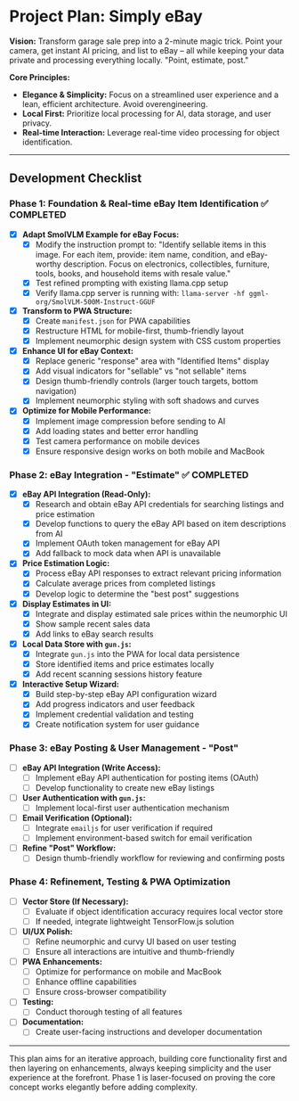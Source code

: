 # Project Plan: Simply eBay

**Vision:** Transform garage sale prep into a 2-minute magic trick. Point your camera, get instant AI pricing, and list to eBay – all while keeping your data private and processing everything locally. "Point, estimate, post."

**Core Principles:**
*   **Elegance & Simplicity:** Focus on a streamlined user experience and a lean, efficient architecture. Avoid overengineering.
*   **Local First:** Prioritize local processing for AI, data storage, and user privacy.
*   **Real-time Interaction:** Leverage real-time video processing for object identification.

---

## Development Checklist

### Phase 1: Foundation & Real-time eBay Item Identification ✅ COMPLETED
*   [x] **Adapt SmolVLM Example for eBay Focus:**
    *   [x] Modify the instruction prompt to: "Identify sellable items in this image. For each item, provide: item name, condition, and eBay-worthy description. Focus on electronics, collectibles, furniture, tools, books, and household items with resale value."
    *   [x] Test refined prompting with existing llama.cpp setup
    *   [x] Verify llama.cpp server is running with: `llama-server -hf ggml-org/SmolVLM-500M-Instruct-GGUF`
*   [x] **Transform to PWA Structure:**
    *   [x] Create `manifest.json` for PWA capabilities
    *   [x] Restructure HTML for mobile-first, thumb-friendly layout
    *   [x] Implement neumorphic design system with CSS custom properties
*   [x] **Enhance UI for eBay Context:**
    *   [x] Replace generic "response" area with "Identified Items" display
    *   [x] Add visual indicators for "sellable" vs "not sellable" items
    *   [x] Design thumb-friendly controls (larger touch targets, bottom navigation)
    *   [x] Implement neumorphic styling with soft shadows and curves
*   [x] **Optimize for Mobile Performance:**
    *   [x] Implement image compression before sending to AI
    *   [x] Add loading states and better error handling
    *   [x] Test camera performance on mobile devices
    *   [x] Ensure responsive design works on both mobile and MacBook

### Phase 2: eBay Integration - "Estimate" ✅ COMPLETED
*   [x] **eBay API Integration (Read-Only):**
    *   [x] Research and obtain eBay API credentials for searching listings and price estimation
    *   [x] Develop functions to query the eBay API based on item descriptions from AI
    *   [x] Implement OAuth token management for eBay API
    *   [x] Add fallback to mock data when API is unavailable
*   [x] **Price Estimation Logic:**
    *   [x] Process eBay API responses to extract relevant pricing information
    *   [x] Calculate average prices from completed listings
    *   [x] Develop logic to determine the "best post" suggestions
*   [x] **Display Estimates in UI:**
    *   [x] Integrate and display estimated sale prices within the neumorphic UI
    *   [x] Show sample recent sales data
    *   [x] Add links to eBay search results
*   [x] **Local Data Store with `gun.js`:**
    *   [x] Integrate `gun.js` into the PWA for local data persistence
    *   [x] Store identified items and price estimates locally
    *   [x] Add recent scanning sessions history feature
*   [x] **Interactive Setup Wizard:**
    *   [x] Build step-by-step eBay API configuration wizard
    *   [x] Add progress indicators and user feedback
    *   [x] Implement credential validation and testing
    *   [x] Create notification system for user guidance

### Phase 3: eBay Posting & User Management - "Post"
*   [ ] **eBay API Integration (Write Access):**
    *   [ ] Implement eBay API authentication for posting items (OAuth)
    *   [ ] Develop functionality to create new eBay listings
*   [ ] **User Authentication with `gun.js`:**
    *   [ ] Implement local-first user authentication mechanism
*   [ ] **Email Verification (Optional):**
    *   [ ] Integrate `emailjs` for user verification if required
    *   [ ] Implement environment-based switch for email verification
*   [ ] **Refine "Post" Workflow:**
    *   [ ] Design thumb-friendly workflow for reviewing and confirming posts

### Phase 4: Refinement, Testing & PWA Optimization
*   [ ] **Vector Store (If Necessary):**
    *   [ ] Evaluate if object identification accuracy requires local vector store
    *   [ ] If needed, integrate lightweight TensorFlow.js solution
*   [ ] **UI/UX Polish:**
    *   [ ] Refine neumorphic and curvy UI based on user testing
    *   [ ] Ensure all interactions are intuitive and thumb-friendly
*   [ ] **PWA Enhancements:**
    *   [ ] Optimize for performance on mobile and MacBook
    *   [ ] Enhance offline capabilities
    *   [ ] Ensure cross-browser compatibility
*   [ ] **Testing:**
    *   [ ] Conduct thorough testing of all features
*   [ ] **Documentation:**
    *   [ ] Create user-facing instructions and developer documentation

---

This plan aims for an iterative approach, building core functionality first and then layering on enhancements, always keeping simplicity and the user experience at the forefront. Phase 1 is laser-focused on proving the core concept works elegantly before adding complexity.